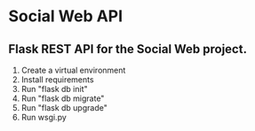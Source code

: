 # Social Web API
## Flask REST API for the Social Web project.

1. Create a virtual environment
2. Install requirements
3. Run "flask db init"
4. Run "flask db migrate"
5. Run "flask db upgrade"
6. Run wsgi.py